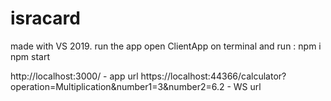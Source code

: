 # isracard

made with VS 2019.
run the app
open ClientApp on terminal and run : 
npm i
npm start 

http://localhost:3000/ - app url
https://localhost:44366/calculator?operation=Multiplication&number1=3&number2=6.2   - WS url

